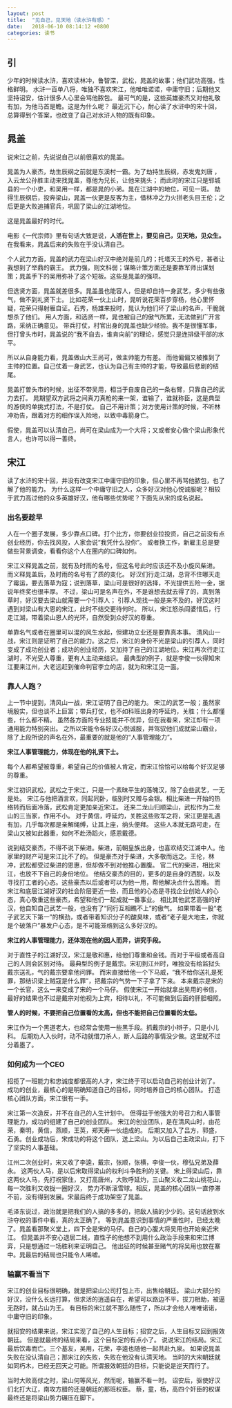 ```yaml
---
layout: post
title:  "见自己，见天地（读水浒有感）"
date:   2018-06-10 08:14:12 +0800
categories: 读书
---
```



## 引
少年的时候读水浒，喜欢读林冲，鲁智深，武松，晁盖的故事；他们武功高强，性格鲜明。 
水浒一百单八将，唯独不喜欢宋江，他唯唯诺诺，中庸守旧；后期他又坚持诏安，估计很多人心里会骂他脓包。 
最可气的是，这些英雄豪杰又对他礼敬有加，为他马首是瞻。这是为什么呢？
最近沉下心，耐心读了水浒中的宋十回，总算得到个答案，也改变了自己对水浒人物的既有印象。

## 晁盖 
说宋江之前，先说说自己以前很喜欢的晁盖。

晁盖为人豪杰，劫生辰纲之前就是东溪村一霸。为了劫持生辰纲，赤发鬼刘唐 ，入云龙公孙胜主动来找晁盖，尊他为兄长，让他来挑头；
而此时的宋江只是郓城县的一个小吏，和吴用一样，都是晁的小弟。晁在江湖中的地位，可见一斑。
劫得生辰纲后，投奔梁山，晁盖一伙更是反客为主，借林冲之力火拼老头目王伦；之后更是大败追捕官兵，巩固了梁山的江湖地位。

这是晁盖最好的时代。

电影《一代宗师》里有句话大致是说，**人活在世上，要见自己，见天地，见众生。**
在我看来，晁盖后来的失败在于没认清自己。

个人武力方面，晁盖的武力在梁山好汉中绝对是前几的；托塔天王的外号，甚者让我想到了举鼎的霸王。
武力强，则文科弱；谋略计策方面还是要靠军师出谋划策；晁盖手下的吴用弥补了这个短板。这些是晁盖的强项。

但选贤方面，晁盖就差很多。晁盖虽也能容人，但是却自持一身武艺，多少有些傲气，做不到礼贤下士。
比如花荣一伙上山时，晁听说花荣百步穿杨，他心里怀疑，花荣只得射雁自证。石秀，杨雄来投时，晁认为他们坏了梁山的名声，干脆就想杀了他们。
用人方面，和选贤一样，晁也被自己的傲气所累，无法做到广开言路，采纳正确意见。
带兵打仗，村官出身的晁盖也缺少经验。我不是很懂军事，但打曾头市时，晁盖说的“我不自去，谁肯向前”的理论，感觉只是连排级干部的水平。

所以从自身能力看，晁盖做山大王尚可，做主帅能力有差。
而他偏偏又被推到了主帅的位置。自己仗着一身武艺，也认为自己有主帅的才能，导致最后悲剧的结尾。

晁盖打曽头市的时候，出征不带吴用，相当于自废自己的一条右臂，只靠自己的武力去打。
晁期望双方武将之间真刀真枪的来一架，谁输了，谁就称臣，这是典型的游侠的单挑式打法，不是打仗。
自己不用计策；对方使用计策的时候，不听林冲劝告，跟着对方的细作误入险地，以致中毒箭身亡。

假使，晁盖可以认清自己，尚可在梁山成为一个大将；又或者安心做个梁山形象代言人，也许可以得一善终。

## 宋江
读了水浒的宋十回，并没有改变宋江中庸守旧的印象，但心里不再骂他脓包，也了解了他的能力。
为什么这样一个中庸守旧之人，众多好汉对他心悦诚服呢？相较于武力高过他的众多英雄好汉，他有哪些优势呢？下面先从宋的成名说起。
### 出名要趁早
人在一个圈子发展，多少靠点口碑。打个比方，你要创业拉投资，自己之前没有点创业经历，你去找风投，人家会说“我凭什么投你”。
或者换工作，新雇主总是要做些背景调查，看看你这个人在圈内的口碑如何。

宋江义释晁盖之前，就有及时雨的名号，但这名号此时应该还不及小旋风柴进。
而义释晁盖后，及时雨的名号有了质的变化。
好汉们行走江湖，总背不住哪天走了霉运，要去落草为寇；说到落草，梁山可是很好的选择，不光提供五险一金，据说年终奖也很丰厚。
不过，梁山可是名声在外，不是谁想去就去得了的，真到落草时，好汉要去梁山就需要一个引荐人；
引荐人现找一般是来不及的，好汉这时遇到对梁山有大恩的宋江，此时不结交更待何时。
所以，宋江怒杀阎婆惜后，行走江湖，带着梁山恩人的光环，自然受到众好汉的尊重。

单靠名气或者在圈里可以混的风生水起，但建功立业还是要靠真本事。
清风山一战，宋江则是证明了自己的能力。这之后，宋江的身份不光是梁山的引荐人，同时变成了成功创业者；成功的创业经历，又加持了自己的江湖地位。宋江再次行走江湖时，不光受人尊重，更有人主动来结识。
最典型的例子，就是李俊一伙得知宋江要来江州，大老远赶到催命判官李立的店，就为和宋江见一面。

### 靠人人跑？
上一节中提到，清风山一战，宋江证明了自己的能力。
宋江的武艺一般；虽然家境殷实，但也谈不上巨富；带兵打仗，也不如科班出身的呼延灼，关胜；什么都懂些，什么都不精。
虽然各方面的专业技能并不优异，但在我看来，宋江却有一项通用能力特别突出。
之所以宋能令各好汉心悦诚服，并驾驭他们成就梁山霸业，除了上段所说的声名在外，最重要的就是他的“人事管理能力”。

**宋江人事管理能力，体现在他的礼贤下士。**

每个人都希望被尊重，希望自己的价值被人肯定，而宋江恰恰可以给每个好汉足够的尊重。

宋江初识武松，武松之于宋江，只是一个素昧平生的落魄汉，除了会些武艺，一无是处。
宋江与他把酒言欢，同起同卧，临别时又赠与金银。相比柴进一开始的热络转而后面冷落，武松肯定更加亲近宋江。
还来二龙山归顺梁山，武松作为二龙山的三当家，作用不小。
对于黄信，呼延灼，关胜这些败军之将，宋江更是礼遇有加，几乎每次都是亲解绳缚，让其上座，纳头便拜。
这些人本就无路可走，在梁山又被如此器重，如何不赴汤蹈火，感恩戴德。

说到结交豪杰，不得不说下柴进。柴进，前朝皇族出身，也喜欢结交江湖中人。他家里的财产可是宋江比不了的。
但是豪杰对于柴进，大多敬而远之。王伦，林冲，武松都受过柴进的恩惠，但却做不到对他推心置腹。
官二代的柴进，相比宋江，也放不下自己的身份地位。
他结交豪杰的目的，更多的是自身的洒脱，以及寻找打工者的心态。这些豪杰以后或者可以为他一用，帮他解决点什么困难。
而宋江和底层江湖好汉的社会阶层更近一些，而且他的心态是寻找企业创始人的心态，真心敬重这些豪杰，希望和他们一起成就一番事业。
相比其他武艺高强的好汉，他自知自己武艺一般，也没有了“同行互相瞧不上”的傲气。
如果带着一股“老子武艺天下第一”的横劲，或者带着知识分子的酸臭味，或者“老子是大地主，你就是个破落户”暴发户心态，是不可能笼络到这么多好汉的。

**宋江的人事管理能力，还体现在他的因人而异，讲究手段。**

对于直性子的江湖好汉，宋江是敬和惠，给他们尊重和金钱。而对于平级或者高自己的人则会区别对待。
最典型的例子是戴宗。宋初到江州时，唯独没有给监狱头戴宗送礼，气的戴宗要拿他问罪。
而宋直接给他一个下马威，“我不给你送礼是死罪，那结识梁上贼寇是什么罪”，把戴宗的气势一下子拿了下来。
本来戴宗是宋的一个长官，这么一来变成了宋的一个马仔。
假使宋江一开始就拿出吴用的书信，最好的结果也不过是戴宗对他视为上宾，相待以礼，不可能做到后面的肝胆相照。

**管人的时候，不要把自己位置看的太高，但也不能把自己位置看的太低。**

宋江作为一个黑道老大，也经常会使用一些黑手段。抓戴宗的小辫子，只是小儿科。
后期劝人入伙时，动不动就借刀杀人，断人后路的事情没少做。这里就不过分着墨了。

### 如何成为一个CEO
招揽了一班能力和忠诚度都很高的人才，宋江终于可以启动自己的创业计划了。
成功的创业，最核心的是明确知道自己的目标，同时培养自己的核心团队。
打造核心团队方面，宋江很有一手。

宋江第一次造反，并不在自己的人生计划中。
但得益于他强大的号召力和人事管理能力，成功的组建了自己的创业团队。
宋江的创业团队，是在清风山时，由花荣，秦明，黄信，燕顺，王英，郑天寿一伙组成的。
后期又加入了吕方，郭盛，石勇。创业成功后，宋成功的将这个团队，送上梁山。为以后自己主政梁山，打下了坚实的人事基础。

江州二次创业时，宋又收了李逵，戴宗，张顺，张横，李俊一伙，穆弘兄弟及薛永。
这两伙人马，是以后宋取得梁山的权利斗争胜利的关键。
宋上得梁山后，靠这两伙人马，先打祝家住，又打高唐州，大败呼延灼，三山聚义收二龙山桃花山，每一次胜利又收拢一圈好汉，
势力不断滚雪球。相反，晁盖的核心团队一直停滞不前，没有得到发展。宋最后终于成功架空了晁盖。

毛泽东说过，政治就是把我们的人搞的多多的，把敌人搞的少少的。这句话放到水浒夺权的事件中看，真的太正确了。
等到晁盖意识到事情的严重性时，已经太晚了。晁盖看那聚义堂上，四下全是宋的马仔。自己的心腹大将吴用也开始亲近宋江。
但晁盖并不安心退居二线，直性子的他想不到用什么政治手段来和宋江博弈，只是想通过一场胜利来证明自己。
他出征的时候甚至赌气的将吴用也放在寨中。晁最后的结局也只能令人唏嘘。



### 输赢不看当下

宋江的创业目标很明确，就是把梁山公司打包上市，出售给朝廷。
梁山大部分的好汉，没什么长远打算，但求活的逍遥自在，希望可以路边不平，拔刀相助，被逼无路时，就占山为王。
有目标的宋江就不那么随性了，所以才会给人唯唯诺诺，中庸守旧的印象。

就招安的结果来说，宋江实现了自己的人生目标；招安之后，人生目标又回到报效朝廷。
但是就最终的结局来看，这个目标定的有点小了。
说说宋江的结局。宋江最后饮毒而亡。三个基友，吴用，花荣，李逵也随他一起共赴九泉。
如果说晁盖失败在没认清自己；那宋江的失败，失败在他没有认清天地。
当时的大宋朝廷就如同朽木，已经无回天之可能。所谓报效朝廷的目标，只能说是逆天而行了。

当时大败高俅之时，梁山何等风光，然而呢，输赢不看一时。
诏安后，驱使好汉们北打大辽，南攻方腊的还是朝廷的那班权臣。
蔡，童，杨，高四个奸臣的权谋最终还是将梁山势力碾压在脚下。



